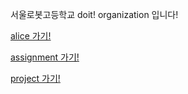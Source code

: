 서울로봇고등학교 doit! organization 입니다!

[alice 가기!](https://sroboths.elice.io/explore)

[assignment 가기!](https://github.com/SRH-doit/doit_assignment)

[project 가기!](https://github.com/SRH-doit/doit-project)
